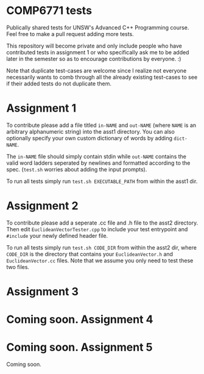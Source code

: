 # COMP6771 tests
Publically shared tests for UNSW's Advanced C++ Programming course.
Feel free to make a pull request adding more tests.

This repository will become private and only include people who have contributed
tests in assignment 1 or who specifically ask me to be added later in the semester
so as to encourage contributions by everyone. :)

Note that duplicate test-cases are welcome since I realize not everyone necessarily wants
to comb through all the already existing test-cases to see if their added tests do not duplicate
them.

Assignment 1
============
To contribute please add a file titled `in-NAME` and `out-NAME` (where
`NAME` is an arbitrary alphanumeric string) into the asst1 directory. You can
also optionally specify your own custom dictionary of words by adding
`dict-NAME`.

The `in-NAME` file should simply contain stdin while `out-NAME` contains the valid
word ladders seperated by newlines and formatted according to the spec. (`test.sh` worries
about adding the input prompts).

To run all tests simply run `test.sh EXECUTABLE_PATH` from within the asst1 dir.

Assignment 2
============
To contribute please add a seperate .cc file and .h file to the asst2 directory. Then edit
`EuclideanVectorTester.cpp` to include your test entrypoint and `#include` your newly
defined header file.

To run all tests simply run `test.sh CODE_DIR` from within the asst2 dir, where `CODE_DIR`
is the directory that contains your `EuclideanVector.h` and `EuclideanVector.cc` files.
Note that we assume you only need to test these two files.

Assignment 3
============
Coming soon.
Assignment 4
============
Coming soon.
Assignment 5
============
Coming soon.


